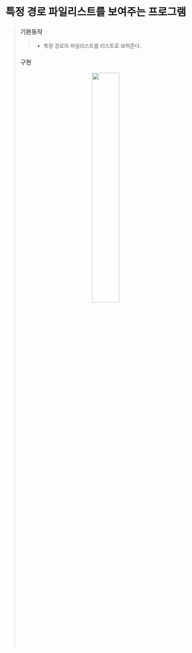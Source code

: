 # 특정 경로 파일리스트를 보여주는 프로그램

> ### 기본동작 
>> * 특정 경로의 파일리스트를 리스트로 보여준다.
>
>
>
>### 구현 
><p align="center"><img width="40%" src="https://user-images.githubusercontent.com/78553659/142988809-e76fdd3a-f73f-44c4-8d16-f1104bf14271.png"/></p>
> 
